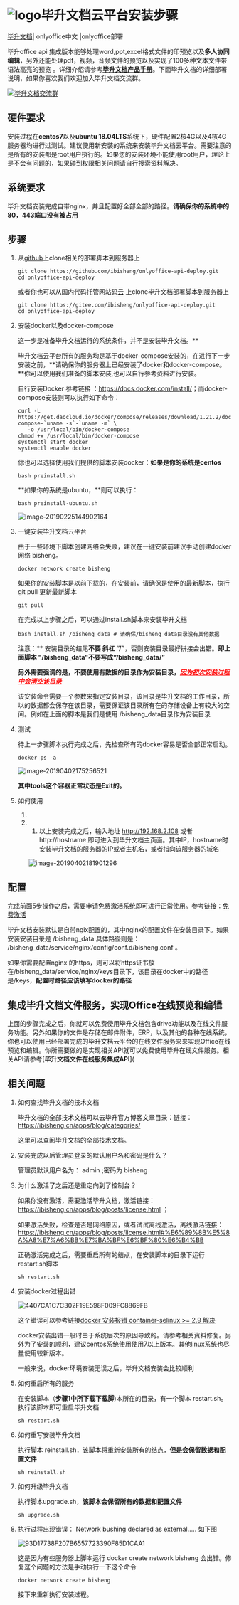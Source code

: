 

# ![logo](https://public-bisheng.oss-cn-zhangjiakou.aliyuncs.com/resource/favicon.ico)毕升文档云平台安装步骤

[毕升文档](https://ibisheng.cn)| onlyoffice中文 |onlyoffice部署

毕升office api 集成版本能够处理word,ppt,excel格式文件的印预览以及**多人协同编辑**，另外还能处理pdf，视频，音频文件的预览以及实现了100多种文本文件带语法高亮的预览 。详细介绍请参考[**毕升文档产品手册**](https://ibisheng.cn)。下面毕升文档的详细部署说明，如果你喜欢我们欢迎加入毕升文档交流群。

<a target="_blank" href="//shang.qq.com/wpa/qunwpa?idkey=9139c206ed47bb0fdf7e1f5468c447f0e9193354204659b1591477c0f70472da"><img border="0" src="https://public-bisheng.oss-cn-zhangjiakou.aliyuncs.com/resource/%E6%AF%95%E5%8D%87%E6%96%87%E6%A1%A3%E4%BA%A4%E6%B5%81%E7%BE%A4%E7%BE%A4%E4%BA%8C%E7%BB%B4%E7%A0%81.png" alt="毕升文档交流群" title="毕升文档交流群"></a>

## 硬件要求

安装过程在**centos7**以及**ubuntu 18.04LTS**系统下，硬件配置2核4G以及4核4G服务器均进行过测试。建议使用新安装的系统来安装毕升文档云平台。需要注意的是所有的安装都是root用户执行的。如果您的安装环境不能使用root用户，理论上是不会有问题的，如果碰到权限相关问题请自行搜索资料解决。

## 系统要求

毕升文档安装完成自带nginx，并且配置好全部全部的路径。**请确保你的系统中的80，443端口没有被占用**

## 步骤

1. 从[github](https://github.com/ibisheng/deploy.git)上clone相关的部署脚本到服务器上

   ```shell
   git clone https://github.com/ibisheng/onlyoffice-api-deploy.git
   cd onlyoffice-api-deploy
   ```

   或者你也可以从国内代码托管网站[码云](https://gitee.com/ibisheng) 上clone毕升文档部署脚本到服务器上

   ```
   git clone https://gitee.com/ibisheng/onlyoffice-api-deploy.git
   cd onlyoffice-api-deploy
   ```

2. 安装docker以及docker-compose

   这一步是准备毕升文档运行的系统条件，并不是安装毕升文档。**

   毕升文档云平台所有的服务均是基于docker-compose安装的，在进行下一步安装之前，**请确保你的服务器上已经安装了docker和docker-compose。**你可以使用我们准备的脚本安装,也可以自行参考资料进行安装。

   自行安装Docker 参考链接 ：<https://docs.docker.com/install/>；而docker-compose安装则可以执行如下命令：

   ```shell
   curl -L https://get.daocloud.io/docker/compose/releases/download/1.21.2/docker-compose-`uname -s`-`uname -m` \
      -o /usr/local/bin/docker-compose
   chmod +x /usr/local/bin/docker-compose
   systemctl start docker
   systemctl enable docker
   ```

   你也可以选择使用我们提供的脚本安装docker：**如果是你的系统是centos**

   ```shell
   bash preinstall.sh
   ```

   **如果你的系统是ubuntu，**则可以执行：

   ```shell
   bash preinstall-ubuntu.sh
   ```

   

   ![image-20190225144902164](https://public-bisheng.oss-cn-zhangjiakou.aliyuncs.com/resource/docker-version.png)

3. 一键安装毕升文档云平台

   由于一些环境下脚本创建网络会失败，建议在一键安装前建议手动创建docker 网络 bisheng。

   ```shell
   docker network create bisheng
   ```

   如果你的安装脚本是以前下载的，在安装前，请确保是使用的最新脚本，执行git pull 更新最新脚本

   ```shell
   git pull
   ```

   在完成以上步骤之后，可以通过install.sh脚本来安装毕升文档

   ```shell
   bash install.sh /bisheng_data # 请确保/bisheng_data目录没有其他数据
   ```

   注意：** 安装目录的结尾**不要 斜杠 “/”**，否则安装目录最好拼接会出错。**即上面脚本 "/bisheng_data"不要写成“/bisheng_data/”**

   **另外需要强调的是，不要使用有数据的目录作为安装目录，<span style="color: red;">*<u>因为初次安装过程中会清空该目录</u>*</span>**

   该安装命令需要一个参数来指定安装目录，该目录是毕升文档的工作目录，所以的数据都会保存在该目录，需要保证该目录所有在的存储设备上有较大的空间。例如在上面的脚本是我们是使用 /bisheng_data目录作为安装目录

4. 测试

   待上一步骤脚本执行完成之后，先检查所有的docker容易是否全部正常启动。

   ```shell
   docker ps -a
   ```

   ![image-20190402175256521](https://public-bisheng.oss-cn-zhangjiakou.aliyuncs.com/resource/image-20190402175256521.png)

   **其中tools这个容器正常状态是Exit的。**

5. 如何使用

   1. 

   2. 1. 以上安装完成之后，输入地址 http://192.168.2.108 或者http://hostname  即可进入到毕升文档主页面。其中IP，hostname时安装毕升文档的服务器的IP或者主机名，或者指向该服务器的域名

      ![image-20190402181901296](https://public-bisheng.oss-cn-zhangjiakou.aliyuncs.com/resource/image-20190402181901296.png)




## 配置

完成前面5步操作之后，需要申请免费激活系统即可进行正常使用。参考链接：[免费激活](https://ibisheng.cn/apps/blog/posts/license.html)

毕升文档安装默认是自带ngix配置的，其中nginx的配置文件在安装目录下。如果安装安装目录是 /bisheng_data 具体路径则是： /bisheng_data/service/nginx/config/conf.d/bisheng.conf 。

如果你需要配置nginx 的https，则可以将https证书放在/bisheng_data/service/nginx/keys目录下，该目录在docker中的路径是/keys，**配置时路径应该填写docker的路径**

## 集成毕升文档文件服务，实现Office在线预览和编辑

上面的步骤完成之后，你就可以免费使用毕升文档包含drive功能以及在线文件服务功能。另外如果你的文件是存储在邮件附件，ERP，以及其他的各种在线系统，你也可以使用已经部署完成的毕升文档云平台的在线文件服务来来实现Office在线预览和编辑。你所需要做的是实现相关API就可以免费使用毕升在线文件服务。相关API请参考[**毕升文档文件在线服务集成API**](
## 相关问题

1. 如何查找毕升文档的技术文档

   毕升文档的全部技术文档可以去毕升官方博客文章目录：链接：<https://ibisheng.cn/apps/blog/categories/>

   这里可以查阅毕升文档的全部技术文档。

2. 安装完成以后管理员登录的默认用户名和密码是什么？

   管理员默认用户名为： admin ;密码为 bisheng

3. 为什么激活了之后还是重定向到了控制台？

   如果你没有激活，需要激活毕升文档，激活链接：<https://ibisheng.cn/apps/blog/posts/license.html> ；

   如果激活失败，检查是否是网络原因，或者试试离线激活，离线激活链接：<https://ibisheng.cn/apps/blog/posts/license.html#%E6%89%8B%E5%8A%A8%E7%A6%BB%E7%BA%BF%E6%BF%80%E6%B4%BB>

   正确激活完成之后，需要重启所有的结点，在安装脚本的目录下运行 restart.sh脚本

   ```shell
   sh restart.sh
   ```

4. 安装docker过程出错

   ![4407CA1C7C302F19E598F009FC8869FB](https://public-bisheng.oss-cn-zhangjiakou.aliyuncs.com/resource/4407CA1C7C302F19E598F009FC8869FB.jpg)

   这个错误可以参考链接[docker 安装报错 container-selinux >= 2.9 解决](https://blog.csdn.net/qq_41772936/article/details/81080284)

   docker安装出错一般时由于系统层次的原因导致的。请参考相关资料修复。另外为了安装的顺利，建议centos系统使用使用7以上版本。其他linux系统也尽量使用较新版本。

   一般来说，docker环境安装无误之后，毕升文档安装会比较顺利

5. 如何重启所有的服务

   在安装脚本（**步骤1中所下载下载脚**)本所在的目录，有一个脚本 restart.sh。执行该脚本即可重启毕升文档

   ```shell
   sh restart.sh
   ```

   

6. 如何重写安装毕升文档

   执行脚本 reinstall.sh，该脚本将重新安装所有的结点，**但是会保留数据和配置文件**

   ```shell
   sh reinstall.sh
   ```

   

7. 如何升级毕升文档

   执行脚本upgrade.sh，**该脚本会保留所有的数据和配置文件**

   ```shell
   sh upgrade.sh
   ```

8. 执行过程出现错误： Network bushing  declared as external…..  如下图

   ![93D17738F207B6557723390F85D1CAA1](https://public-bisheng.oss-cn-zhangjiakou.aliyuncs.com/resource/93D17738F207B6557723390F85D1CAA1.png)

   这是因为有些服务器上脚本运行 docker create network bisheng 会出错。修复这个问题的方法是手动执行一下这个命令

   ```shell
   docker network create bisheng
   ```

   接下来重新执行安装过程。

